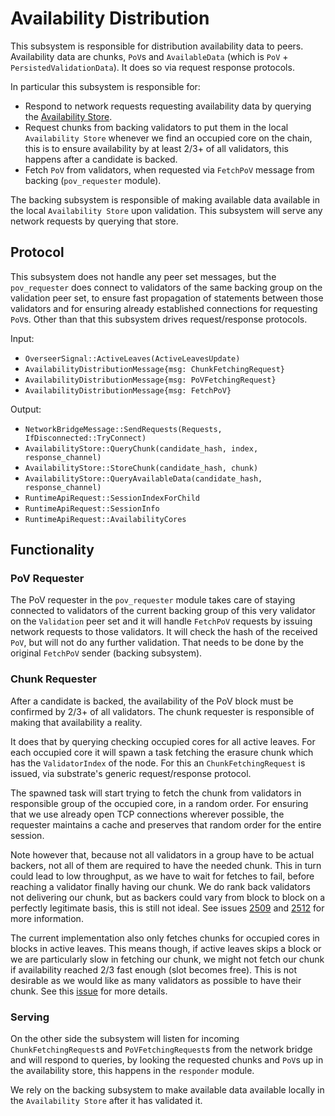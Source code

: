 # Availability Distribution

This subsystem is responsible for distribution availability data to peers.
Availability data are chunks, `PoV`s and `AvailableData` (which is `PoV` +
`PersistedValidationData`). It does so via request response protocols.

In particular this subsystem is responsible for:

- Respond to network requests requesting availability data by querying the
  [Availability Store](../utility/availability-store.md).
- Request chunks from backing validators to put them in the local `Availability
  Store` whenever we find an occupied core on the chain,
  this is to ensure availability by at least 2/3+ of all validators, this
  happens after a candidate is backed.
- Fetch `PoV` from validators, when requested via `FetchPoV` message from
  backing (`pov_requester` module).

The backing subsystem is responsible of making available data available in the
local `Availability Store` upon validation. This subsystem will serve any
network requests by querying that store.

## Protocol

This subsystem does not handle any peer set messages, but the `pov_requester`
does connect to validators of the same backing group on the validation peer
set, to ensure fast propagation of statements between those validators and for
ensuring already established connections for requesting `PoV`s. Other than that
this subsystem drives request/response protocols.

Input:

- `OverseerSignal::ActiveLeaves(ActiveLeavesUpdate)`
- `AvailabilityDistributionMessage{msg: ChunkFetchingRequest}`
- `AvailabilityDistributionMessage{msg: PoVFetchingRequest}`
- `AvailabilityDistributionMessage{msg: FetchPoV}`

Output:

- `NetworkBridgeMessage::SendRequests(Requests, IfDisconnected::TryConnect)`
- `AvailabilityStore::QueryChunk(candidate_hash, index, response_channel)`
- `AvailabilityStore::StoreChunk(candidate_hash, chunk)`
- `AvailabilityStore::QueryAvailableData(candidate_hash, response_channel)`
- `RuntimeApiRequest::SessionIndexForChild`
- `RuntimeApiRequest::SessionInfo`
- `RuntimeApiRequest::AvailabilityCores`

## Functionality

### PoV Requester

The PoV requester in the `pov_requester` module takes care of staying connected
to validators of the current backing group of this very validator on the `Validation`
peer set and it will handle `FetchPoV` requests by issuing network requests to
those validators. It will check the hash of the received `PoV`, but will not do any
further validation. That needs to be done by the original `FetchPoV` sender
(backing subsystem).

### Chunk Requester

After a candidate is backed, the availability of the PoV block must be confirmed
by 2/3+ of all validators. The chunk requester is responsible of making that
availability a reality.

It does that by querying checking occupied cores for all active leaves. For each
occupied core it will spawn a task fetching the erasure chunk which has the
`ValidatorIndex` of the node. For this an `ChunkFetchingRequest` is issued, via
substrate's generic request/response protocol.

The spawned task will start trying to fetch the chunk from validators in
responsible group of the occupied core, in a random order. For ensuring that we
use already open TCP connections wherever possible, the requester maintains a
cache and preserves that random order for the entire session.

Note however that, because not all validators in a group have to be actual
backers, not all of them are required to have the needed chunk. This in turn
could lead to low throughput, as we have to wait for fetches to fail,
before reaching a validator finally having our chunk. We do rank back validators
not delivering our chunk, but as backers could vary from block to block on a
perfectly legitimate basis, this is still not ideal. See issues [2509](https://github.com/paritytech/diamond/issues/2509) and [2512](https://github.com/paritytech/diamond/issues/2512)
for more information.

The current implementation also only fetches chunks for occupied cores in blocks
in active leaves. This means though, if active leaves skips a block or we are
particularly slow in fetching our chunk, we might not fetch our chunk if
availability reached 2/3 fast enough (slot becomes free). This is not desirable
as we would like as many validators as possible to have their chunk. See this
[issue](https://github.com/paritytech/diamond/issues/2513) for more details.


### Serving

On the other side the subsystem will listen for incoming `ChunkFetchingRequest`s
and `PoVFetchingRequest`s from the network bridge and will respond to queries,
by looking the requested chunks and `PoV`s up in the availability store, this
happens in the `responder` module.

We rely on the backing subsystem to make available data available locally in the
`Availability Store` after it has validated it.
